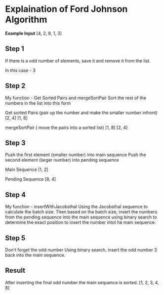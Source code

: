 # Explaination of Ford Johnson Algorithm

**Example Input**
[4, 2, 8, 1, 3]

## Step 1 ##
If there is a odd number of elements, save it and remove it from the list.

In this case - 3

## Step 2 ##
My function - Get Sorted Pairs and mergeSortPair
Sort the rest of the numbers in the list into this form

Get sorted Pairs 
(pair up the number and make the smaller number infront)
[2, 4] [1, 8]

mergeSortPair (
move the pairs into a sorted list)
[1, 8] [2, 4]

## Step 3 ##
Push the first element (smaller number) into main sequence
Push the second element (larger number) into pending sequence

Main Sequence
[1, 2]

Pending Sequence
[8, 4]

## Step 4 ##
My function - insertWithJacobsthal
Using the Jacobsthal sequence to calculate the batch size.
Then based on the batch size, insert the numbers from the pending sequence into the main sequence using binary search to determine the exact position to insert the number intot he main sequence.

## Step 5 ##
Don't forget the odd number
Using binary search, insert the odd number 3 back into the main sequence.

## Result ##
After inserting the final odd number the main sequence is sorted.
[1, 2, 3, 4, 8]


